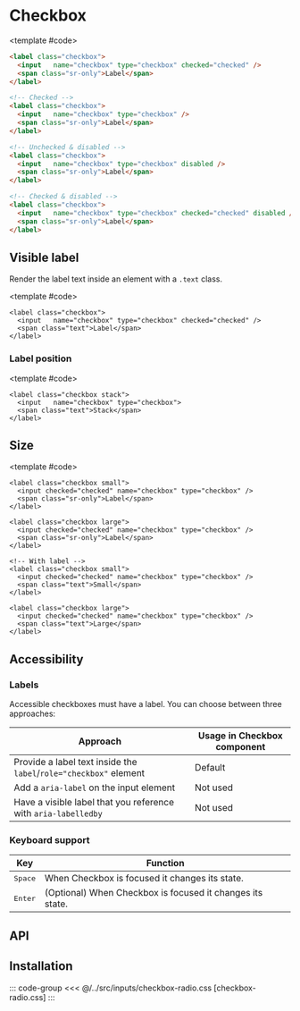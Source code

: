 <script setup>
import Example from "../../.vitepress/theme/app/components/Example.vue";
import Baseline from "../../.vitepress/theme/app/components/Baseline.vue";
</script>

# Checkbox

<Example direction="row">
<template #example>
  <label class="checkbox">
   <input name="checkbox" type="checkbox" checked="checked">
    <span class="sr-only">Label</span>
  </label>

  <label class="checkbox">
   <input name="checkbox" type="checkbox">
    <span class="sr-only">Label</span>
   </label>

  <label class="checkbox">
   <input name="checkbox" type="checkbox" disabled>
    <span class="sr-only">Label</span>
   </label>

  <label class="checkbox">
   <input name="checkbox" type="checkbox" checked="checked" disabled>
  <span class="sr-only">Label</span>
</label>
</template>

<template #code>

<!-- prettier-ignore -->
```html
<label class="checkbox">
  <input   name="checkbox" type="checkbox" checked="checked" />
  <span class="sr-only">Label</span>
</label>

<!-- Checked -->
<label class="checkbox">
  <input   name="checkbox" type="checkbox" />
  <span class="sr-only">Label</span>
</label>

<!-- Unchecked & disabled -->
<label class="checkbox">
  <input   name="checkbox" type="checkbox" disabled />
  <span class="sr-only">Label</span>
</label>

<!-- Checked & disabled -->
<label class="checkbox">
  <input   name="checkbox" type="checkbox" checked="checked" disabled />
  <span class="sr-only">Label</span>
</label>
```

</template>

</Example>

<!--@include: ../../sr-only.md -->

## Visible label

Render the label text inside an element with a `.text` class.

<Example direction="column" centered>
<template #example>
    <label class="checkbox">
      <input   name="checkbox" type="checkbox" checked="checked">
      <span class="text">Choice A</span>
    </label>

  <label class="checkbox">
    <input   name="checkbox" type="checkbox">
    <span class="text">Long text dolor amet mustache knausgaard +1, blue bottle waistcoat tbh semiotics artisan synth stumptown gastropub cornhole celiac swag.</span>
  </label>

  <label class="checkbox">
    <input   name="checkbox" type="checkbox" disabled>
    <span clas="text">Disabled</span>
  </label>

  <label class="checkbox">
    <input  name="checkbox" type="checkbox" checked="checked" disabled>
    <span class="text">Checked and disabled</span>
  </label>

</template>

<template #code>

```html{3}
<label class="checkbox">
  <input   name="checkbox" type="checkbox" checked="checked" />
  <span class="text">Label</span>
</label>

```

</template>
</Example>

### Label position

<Example direction="row" exampleClass="gap-l">
<template #example>
  <label class="checkbox">
    <input   name="checkbox" type="checkbox">
    <span class="text">Default</span>
  </label>

  <label class="checkbox stack">
    <input   name="checkbox" type="checkbox">
    <span class="text">Stack</span>
  </label>

</template>

<template #code>

```html{1}
<label class="checkbox stack">
  <input   name="checkbox" type="checkbox">
  <span class="text">Stack</span>
</label>

```

</template>
</Example>

## Size

<Example direction="column" exampleClass="gap-l" centered>
<template #example>
   <div class="row">
   <label class="checkbox small">
      <input name="checkbox" type="checkbox" checked="checked">
      <span class="sr-only">Label</span>
  </label>
  <label class="checkbox">
     <input   name="checkbox" type="checkbox" checked="checked">
     <span class="sr-only">Label</span>
  </label>
  <label class="checkbox large">
     <input name="checkbox" type="checkbox" checked="checked">
     <span class="sr-only">Label</span>
  </label>
   </div>

   <div class="row">
    <label class="checkbox small">
      <input name="checkbox" type="checkbox" checked="checked">
      <span class="text">Small</span>
    </label>
    <label class="checkbox">
      <input   name="checkbox" type="checkbox" checked="checked">
      <span class="text">Default</span>
    </label>
    <label class="checkbox large">
      <input name="checkbox" type="checkbox" checked="checked">
      <span class="text">Large</span>
    </label>
   </div>
</template>

<template #code>

```html{1,6,12,17}
<label class="checkbox small">
  <input checked="checked" name="checkbox" type="checkbox" />
  <span class="sr-only">Label</span>
</label>

<label class="checkbox large">
  <input checked="checked" name="checkbox" type="checkbox" />
  <span class="sr-only">Label</span>
</label>

<!-- With label -->
<label class="checkbox small">
  <input checked="checked" name="checkbox" type="checkbox" />
  <span class="text">Small</span>
</label>

<label class="checkbox large">
  <input checked="checked" name="checkbox" type="checkbox" />
  <span class="text">Large</span>
</label>
```

</template>
</Example>

## Accessibility

### Labels

Accessible checkboxes must have a label. You can choose between three approaches:

| Approach                                                          | Usage in Checkbox component |
| ----------------------------------------------------------------- | --------------------------- |
| Provide a label text inside the `label`/`role="checkbox"` element | Default                     |
| Add a `aria-label` on the input element                           | Not used                    |
| Have a visible label that you reference with `aria-labelledby`    | Not used                    |

### Keyboard support

| Key              | Function                                                  |
| ---------------- | --------------------------------------------------------- |
| <kbd>Space</kbd> | When Checkbox is focused it changes its state.            |
| <kbd>Enter</kbd> | (Optional) When Checkbox is focused it changes its state. |

## API

<!--@include: ./checkbox-radio-api.md -->

## Installation

::: code-group
<<< @/../src/inputs/checkbox-radio.css [checkbox-radio.css]
:::
